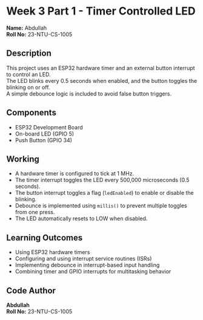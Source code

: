 # Week 3 Part 1 - Timer Controlled LED

**Name:** Abdullah  
**Roll No:** 23-NTU-CS-1005  

## Description
This project uses an ESP32 hardware timer and an external button interrupt to control an LED.  
The LED blinks every 0.5 seconds when enabled, and the button toggles the blinking on or off.  
A simple debounce logic is included to avoid false button triggers.

## Components
- ESP32 Development Board  
- On-board LED (GPIO 5)  
- Push Button (GPIO 34)

## Working
- A hardware timer is configured to tick at 1 MHz.  
- The timer interrupt toggles the LED every 500,000 microseconds (0.5 seconds).  
- The button interrupt toggles a flag (`ledEnabled`) to enable or disable the blinking.  
- Debounce is implemented using `millis()` to prevent multiple toggles from one press.  
- The LED automatically resets to LOW when disabled.

## Learning Outcomes
- Using ESP32 hardware timers  
- Configuring and using interrupt service routines (ISRs)  
- Implementing debounce in interrupt-based input handling  
- Combining timer and GPIO interrupts for multitasking behavior

## Code Author
**Abdullah**  
**Roll No:** 23-NTU-CS-1005
